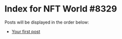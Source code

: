 # Index for NFT World #8329
Posts will be displayed in the order below:

- [Your first post](./001-first.md)

